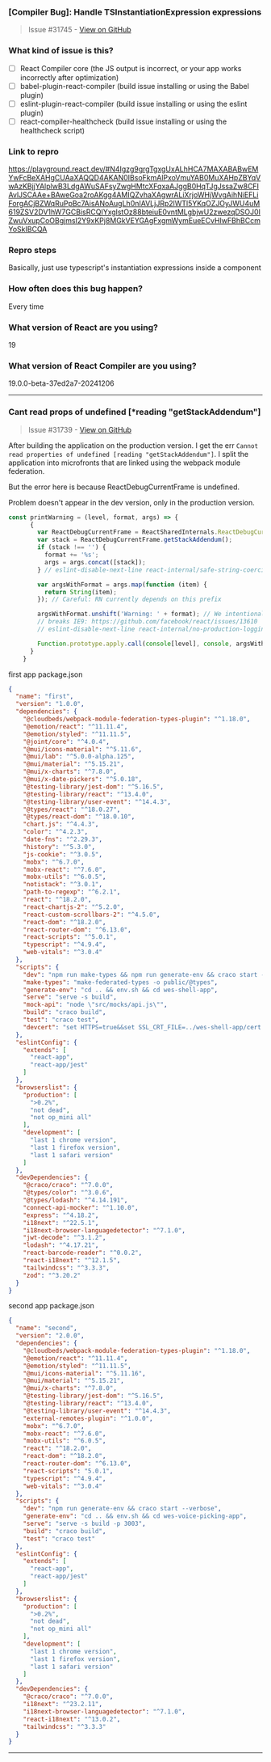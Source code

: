 ### [Compiler Bug]: Handle TSInstantiationExpression expressions

> Issue #31745 - [View on GitHub](https://github.com/facebook/react/issues/31745)

### What kind of issue is this?

- [ ] React Compiler core (the JS output is incorrect, or your app works incorrectly after optimization)
- [ ] babel-plugin-react-compiler (build issue installing or using the Babel plugin)
- [ ] eslint-plugin-react-compiler (build issue installing or using the eslint plugin)
- [ ] react-compiler-healthcheck (build issue installing or using the healthcheck script)

### Link to repro

https://playground.react.dev/#N4Igzg9grgTgxgUxALhHCA7MAXABABwEMYwFcBeXAHgCUAaXAQQD4AKAN0IBsoFkmAlPxoVmuYAB0MuXAHpZBYqVwAzKBjjYAlplwB3LdgAWuSAFsyZwgHMtcXFqxaAJggB0HqTJgJssaZw8CFIAvlJSCAAe+BAweGoa2roAKgg4AMIQZvhaXAgwrALiXrjoWHjWvgAihNiEFLiForgACjBZWqRuPpBc7AisANoAugLh0nIAVLjJRp2lWTl5YKqOZJOyJWU4uM619ZSV2DV1hW7GCBisRCQIYxglstOz88bteiuE0vntMLgbjwU2zwezqDSOJ0IZwuVxupCoOBgjmsI2Y9xKPj8MGkVEYGAgFxgmWymEueECvHIwFBhBCcmYoSkIBCQA

### Repro steps

Basically, just use typescript's instantiation expressions inside a component

### How often does this bug happen?

Every time

### What version of React are you using?

19

### What version of React Compiler are you using?

19.0.0-beta-37ed2a7-20241206

---

### Cant read props of undefined [*reading "getStackAddendum"]

> Issue #31739 - [View on GitHub](https://github.com/facebook/react/issues/31739)

After building the application on the production version. I get the err `Cannot read properties of undefined [reading "getStackAddendum"]`. I split the application into microfronts that are linked using the webpack module federation.

But the error here is because ReactDebugCurrentFrame is undefined.

Problem doesn't appear in the dev version, only in the production version. 

```js
const printWarning = (level, format, args) => {
      {
        var ReactDebugCurrentFrame = ReactSharedInternals.ReactDebugCurrentFrame;
        var stack = ReactDebugCurrentFrame.getStackAddendum();
        if (stack !== '') {
          format += '%s';
          args = args.concat([stack]);
        } // eslint-disable-next-line react-internal/safe-string-coercion

        var argsWithFormat = args.map(function (item) {
          return String(item);
        }); // Careful: RN currently depends on this prefix

        argsWithFormat.unshift('Warning: ' + format); // We intentionally don't use spread (or .apply) directly because it
        // breaks IE9: https://github.com/facebook/react/issues/13610
        // eslint-disable-next-line react-internal/no-production-logging

        Function.prototype.apply.call(console[level], console, argsWithFormat);
      }
    }
```

first app package.json
```json
{
  "name": "first",
  "version": "1.0.0",
  "dependencies": {
    "@cloudbeds/webpack-module-federation-types-plugin": "^1.18.0",
    "@emotion/react": "^11.11.4",
    "@emotion/styled": "^11.11.5",
    "@joint/core": "^4.0.4",
    "@mui/icons-material": "^5.11.6",
    "@mui/lab": "^5.0.0-alpha.125",
    "@mui/material": "^5.15.21",
    "@mui/x-charts": "^7.8.0",
    "@mui/x-date-pickers": "^5.0.18",
    "@testing-library/jest-dom": "^5.16.5",
    "@testing-library/react": "^13.4.0",
    "@testing-library/user-event": "^14.4.3",
    "@types/react": "^18.0.27",
    "@types/react-dom": "^18.0.10",
    "chart.js": "^4.4.3",
    "color": "^4.2.3",
    "date-fns": "^2.29.3",
    "history": "^5.3.0",
    "js-cookie": "^3.0.5",
    "mobx": "^6.7.0",
    "mobx-react": "^7.6.0",
    "mobx-utils": "^6.0.5",
    "notistack": "^3.0.1",
    "path-to-regexp": "^6.2.1",
    "react": "^18.2.0",
    "react-chartjs-2": "^5.2.0",
    "react-custom-scrollbars-2": "^4.5.0",
    "react-dom": "^18.2.0",
    "react-router-dom": "^6.13.0",
    "react-scripts": "^5.0.1",
    "typescript": "^4.9.4",
    "web-vitals": "^3.0.4"
  },
  "scripts": {
    "dev": "npm run make-types && npm run generate-env && craco start --verbose",
    "make-types": "make-federated-types -o public/@types",
    "generate-env": "cd .. && env.sh && cd wes-shell-app",
    "serve": "serve -s build",
    "mock-api": "node \"src/mocks/api.js\"",
    "build": "craco build",
    "test": "craco test",
    "devcert": "set HTTPS=true&&set SSL_CRT_FILE=../wes-shell-app/cert.crt&&set SSL_KEY_FILE=../wes-shell-app/cert.key"
  },
  "eslintConfig": {
    "extends": [
      "react-app",
      "react-app/jest"
    ]
  },
  "browserslist": {
    "production": [
      ">0.2%",
      "not dead",
      "not op_mini all"
    ],
    "development": [
      "last 1 chrome version",
      "last 1 firefox version",
      "last 1 safari version"
    ]
  },
  "devDependencies": {
    "@craco/craco": "^7.0.0",
    "@types/color": "^3.0.6",
    "@types/lodash": "^4.14.191",
    "connect-api-mocker": "^1.10.0",
    "express": "^4.18.2",
    "i18next": "^22.5.1",
    "i18next-browser-languagedetector": "^7.1.0",
    "jwt-decode": "^3.1.2",
    "lodash": "^4.17.21",
    "react-barcode-reader": "^0.0.2",
    "react-i18next": "^12.1.5",
    "tailwindcss": "^3.3.3",
    "zod": "^3.20.2"
  }
}
```

second app package.json 
```json
{
  "name": "second",
  "version": "2.0.0",
  "dependencies": {
    "@cloudbeds/webpack-module-federation-types-plugin": "^1.18.0",
    "@emotion/react": "^11.11.4",
    "@emotion/styled": "^11.11.5",
    "@mui/icons-material": "^5.11.16",
    "@mui/material": "^5.15.21",
    "@mui/x-charts": "^7.8.0",
    "@testing-library/jest-dom": "^5.16.5",
    "@testing-library/react": "^13.4.0",
    "@testing-library/user-event": "^14.4.3",
    "external-remotes-plugin": "^1.0.0",
    "mobx": "^6.7.0",
    "mobx-react": "^7.6.0",
    "mobx-utils": "^6.0.5",
    "react": "^18.2.0",
    "react-dom": "^18.2.0",
    "react-router-dom": "^6.13.0",
    "react-scripts": "5.0.1",
    "typescript": "^4.9.4",
    "web-vitals": "^3.0.4"
  },
  "scripts": {
    "dev": "npm run generate-env && craco start --verbose",
    "generate-env": "cd .. && env.sh && cd wes-voice-picking-app",
    "serve": "serve -s build -p 3003",
    "build": "craco build",
    "test": "craco test"
  },
  "eslintConfig": {
    "extends": [
      "react-app",
      "react-app/jest"
    ]
  },
  "browserslist": {
    "production": [
      ">0.2%",
      "not dead",
      "not op_mini all"
    ],
    "development": [
      "last 1 chrome version",
      "last 1 firefox version",
      "last 1 safari version"
    ]
  },
  "devDependencies": {
    "@craco/craco": "^7.0.0",
    "i18next": "^23.2.11",
    "i18next-browser-languagedetector": "^7.1.0",
    "react-i18next": "^13.0.2",
    "tailwindcss": "^3.3.3"
  }
}
```

---

